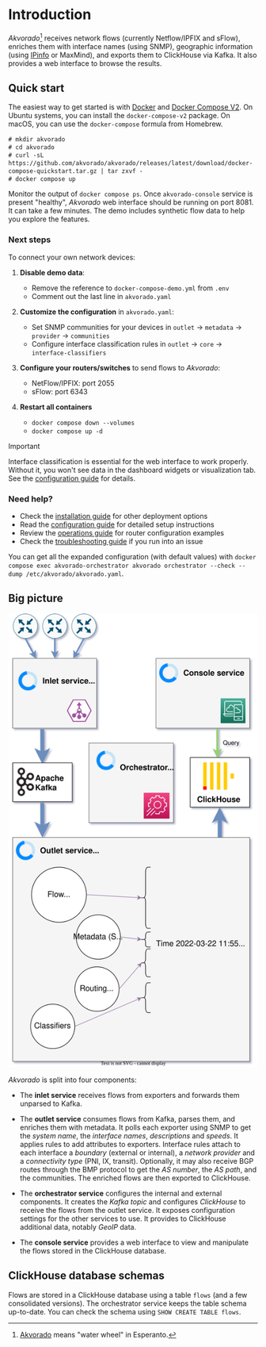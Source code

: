 # Introduction

*Akvorado*[^name] receives network flows (currently Netflow/IPFIX and sFlow), enriches
them with interface names (using SNMP), geographic information (using
[IPinfo](https://ipinfo.io/) or MaxMind), and exports them to ClickHouse via
Kafka. It also provides a web interface to browse the results.

[^name]: [Akvorado][] means "water wheel" in Esperanto.

[Akvorado]: https://eo.wikipedia.org/wiki/Akvorado

## Quick start

The easiest way to get started is with
[Docker](https://docs.docker.com/get-docker) and [Docker Compose
V2](https://docs.docker.com/compose/install/). On Ubuntu systems, you can
install the `docker-compose-v2` package. On macOS, you can use the
`docker-compose` formula from Homebrew.

```console
# mkdir akvorado
# cd akvorado
# curl -sL https://github.com/akvorado/akvorado/releases/latest/download/docker-compose-quickstart.tar.gz | tar zxvf -
# docker compose up
```

Monitor the output of `docker compose ps`. Once `akvorado-console` service is
present "healthy", *Akvorado* web interface should be running on port 8081. It
can take a few minutes. The demo includes synthetic flow data to help you
explore the features.

### Next steps

To connect your own network devices:

1. **Disable demo data**:
   - Remove the reference to `docker-compose-demo.yml` from `.env`
   - Comment out the last line in `akvorado.yaml`

1. **Customize the configuration** in `akvorado.yaml`:
   - Set SNMP communities for your devices in `outlet` → `metadata` → `provider` → `communities`
   - Configure interface classification rules in `outlet` → `core` → `interface-classifiers`

1. **Configure your routers/switches** to send flows to *Akvorado*:
   - NetFlow/IPFIX: port 2055
   - sFlow: port 6343
   
1. **Restart all containers**
   - `docker compose down --volumes`
   - `docker compose up -d`

> [!IMPORTANT]
> Interface classification is essential for the web interface to work properly.
> Without it, you won't see data in the dashboard widgets or visualization tab.
> See the [configuration guide](02-configuration.md) for details.

### Need help?

- Check the [installation guide](01-install.md) for other deployment options
- Read the [configuration guide](02-configuration.md) for detailed setup instructions
- Review the [operations guide](04-operations.md) for router configuration examples
- Check the [troubleshooting guide](05-troubleshooting.md) if you run into an issue

You can get all the expanded configuration (with default values) with
`docker compose exec akvorado-orchestrator akvorado orchestrator
--check --dump /etc/akvorado/akvorado.yaml`.

## Big picture

![General design](design.svg)

*Akvorado* is split into four components:

- The **inlet service** receives flows from exporters and forwards them unparsed
  to Kafka.

- The **outlet service** consumes flows from Kafka, parses them, and enriches
  them with metadata. It polls each exporter using SNMP to get the *system
  name*, the *interface names*, *descriptions* and *speeds*. It applies rules to
  add attributes to exporters. Interface rules attach to each interface a
  *boundary* (external or internal), a *network provider* and a *connectivity
  type* (PNI, IX, transit). Optionally, it may also receive BGP routes through
  the BMP protocol to get the *AS number*, the *AS path*, and the communities.
  The enriched flows are then exported to ClickHouse.

- The **orchestrator service** configures the internal and external components.
  It creates the *Kafka topic* and configures *ClickHouse* to receive the flows
  from the outlet service. It exposes configuration settings for the other
  services to use. It provides to ClickHouse additional data, notably *GeoIP*
  data.

- The **console service** provides a web interface to view and manipulate the
  flows stored in the ClickHouse database.

## ClickHouse database schemas

Flows are stored in a ClickHouse database using a table `flows` (and a
few consolidated versions). The orchestrator service keeps the table
schema up-to-date. You can check the schema using `SHOW CREATE TABLE
flows`.
